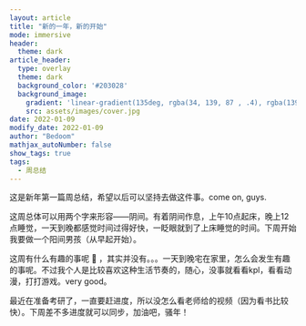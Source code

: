 ```yaml
---
layout: article
title: "新的一年，新的开始"
mode: immersive
header:
  theme: dark
article_header:
  type: overlay
  theme: dark
  background_color: '#203028'
  background_image:
    gradient: 'linear-gradient(135deg, rgba(34, 139, 87 , .4), rgba(139, 34, 139, .4))'
    src: assets/images/cover.jpg
date: 2022-01-09
modify_date: 2022-01-09
author: "Bedoom"
mathjax_autoNumber: false
show_tags: true
tags: 
  - 周总结
---
```


这是新年第一篇周总结，希望以后可以坚持去做这件事。come on, guys.

<!--more-->

这周总体可以用两个字来形容——阴间。有着阴间作息，上午10点起床，晚上12点睡觉，一天到晚都感觉时间过得好快，一眨眼就到了上床睡觉的时间。下周开始我要做一个阳间男孩（从早起开始）。

这周有什么有趣的事呢 🤔 ，其实并没有。。。一天到晚宅在家里，怎么会发生有趣的事呢。不过我个人是比较喜欢这种生活节奏的，随心，没事就看看kpl，看看动漫，打打游戏。very good。

最近在准备考研了，一直要赶进度，所以没怎么看老师给的视频（因为看书比较快）。下周差不多进度就可以同步，加油吧，骚年！

